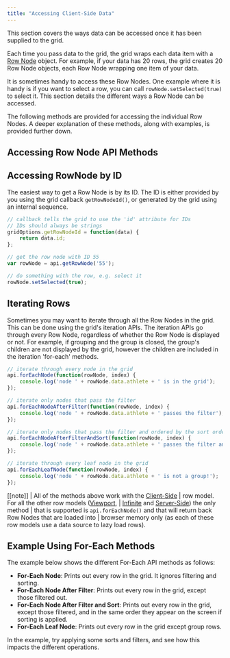 ```yaml
---
title: "Accessing Client-Side Data"
---
```


This section covers the ways data can be accessed once it has been supplied to the grid.

Each time you pass data to the grid, the grid wraps each data item with a [Row Node](../row-object/) object. For example, if your data has 20 rows, the grid creates 20 Row Node objects, each Row Node wrapping one item of your data.

It is sometimes handy to access these Row Nodes. One example where it is handy is if you want to select a row, you can call `rowNode.setSelected(true)` to select it. This section details the different ways a Row Node can be accessed.

The following methods are provided for accessing the individual Row Nodes. A deeper explanation of these methods, along with examples, is provided further down.

## Accessing Row Node API Methods

<api-documentation source='grid-api/api.json' section="rowNodes"></api-documentation>

## Accessing RowNode by ID

The easiest way to get a Row Node is by its ID. The ID is either provided by you using the grid callback `getRowNodeId()`, or generated by the grid using an internal sequence.

```js
// callback tells the grid to use the 'id' attribute for IDs
// IDs should always be strings
gridOptions.getRowNodeId = function(data) {
    return data.id;
};

// get the row node with ID 55
var rowNode = api.getRowNode('55');

// do something with the row, e.g. select it
rowNode.setSelected(true);
```

## Iterating Rows


Sometimes you may want to iterate through all the Row Nodes in the grid. This can be done using the grid's iteration APIs. The iteration APIs go through every Row Node, regardless of whether the Row Node is displayed or not. For example, if grouping and the group is closed, the group's children are not displayed by the grid, however the children are included in the iteration 'for-each' methods.

```js
// iterate through every node in the grid
api.forEachNode(function(rowNode, index) {
    console.log('node ' + rowNode.data.athlete + ' is in the grid');
});

// iterate only nodes that pass the filter
api.forEachNodeAfterFilter(function(rowNode, index) {
    console.log('node ' + rowNode.data.athlete + ' passes the filter');
});

// iterate only nodes that pass the filter and ordered by the sort order
api.forEachNodeAfterFilterAndSort(function(rowNode, index) {
    console.log('node ' + rowNode.data.athlete + ' passes the filter and is in this order');
});

// iterate through every leaf node in the grid
api.forEachLeafNode(function(rowNode, index) {
    console.log('node ' + rowNode.data.athlete + ' is not a group!');
});
```

[[note]]
| All of the methods above work with the [Client-Side](../client-side-model/)
| row model. For all the other row models ([Viewport](../viewport/),
| [Infinite](../infinite-scrolling/) and [Server-Side](../server-side-model/)) the only method
| that is supported is `api.forEachNode()` and that will return back Row Nodes that are loaded into
| browser memory only (as each of these row models use a data source to lazy load rows).

## Example Using For-Each Methods

The example below shows the different For-Each API methods as follows:

- **For-Each Node**: Prints out every row in the grid. It ignores filtering and sorting.
- **For-Each Node After Filter**: Prints out every row in the grid, except those filtered out.
- **For-Each Node After Filter and Sort**: Prints out every row in the grid, except those filtered,
    and in the same order they appear on the screen if sorting is applied.
- **For-Each Leaf Node**: Prints out every row in the grid except group rows.


In the example, try applying some sorts and filters, and see how this impacts the different operations.

<grid-example title='Using For-Each' name='using-for-each' type='generated' options='{ "enterprise": true, "exampleHeight": 590, "modules": ["clientside",  "rowgrouping"]}'></grid-example>

